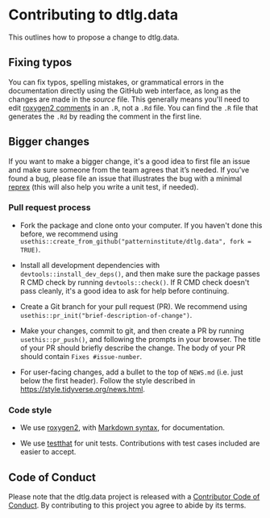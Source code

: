 # Contributing to dtlg.data

This outlines how to propose a change to dtlg.data.

## Fixing typos

You can fix typos, spelling mistakes, or grammatical errors in the documentation
directly using the GitHub web interface, as long as the changes are made in the
_source_ file.
This generally means you'll need to edit [roxygen2
comments](https://roxygen2.r-lib.org/articles/roxygen2.html) in an `.R`, not a
`.Rd` file. You can find the `.R` file that generates the `.Rd` by reading the
comment in the first line.

## Bigger changes

If you want to make a bigger change, it's a good idea to first file an issue and
make sure someone from the team agrees that it’s needed. If you’ve found a bug,
please file an issue that illustrates the bug with a minimal
[reprex](https://www.tidyverse.org/help/#reprex) (this will also help you write
a unit test, if needed).

### Pull request process

* Fork the package and clone onto your computer. If you haven't done this before, we recommend using `usethis::create_from_github("patterninstitute/dtlg.data", fork = TRUE)`.

* Install all development dependencies with `devtools::install_dev_deps()`, and then make sure the package passes R CMD check by running `devtools::check()`.
If R CMD check doesn't pass cleanly, it's a good idea to ask for help before
continuing.

* Create a Git branch for your pull request (PR). We recommend using `usethis::pr_init("brief-description-of-change")`.

* Make your changes, commit to git, and then create a PR by running
`usethis::pr_push()`, and following the prompts in your browser.
The title of your PR should briefly describe the change. The body of your PR
should contain `Fixes #issue-number`.

*  For user-facing changes, add a bullet to the top of `NEWS.md`
(i.e. just below the first header). Follow the style described in
<https://style.tidyverse.org/news.html>.

### Code style

* We use [roxygen2](https://cran.r-project.org/package=roxygen2), with [Markdown syntax](https://cran.r-project.org/web/packages/roxygen2/vignettes/rd-formatting.html),
for documentation.  

* We use [testthat](https://cran.r-project.org/package=testthat) for unit tests. 
Contributions with test cases included are easier to accept.  

## Code of Conduct

Please note that the dtlg.data project is released with a
[Contributor Code of Conduct](CODE_OF_CONDUCT.md). By contributing to this
project you agree to abide by its terms.
